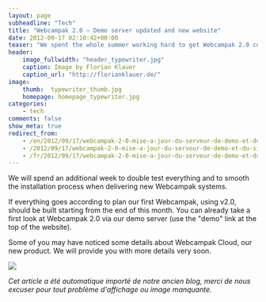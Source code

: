 ```yaml
---
layout: page
subheadline: "Tech"
title: "Webcampak 2.0 – Demo server updated and new website"
date: 2012-09-17 02:10:42+00:00
teaser: "We spent the whole summer working hard to get Webcampak 2.0 completed, but that's it, we updated our demo server and website to reflect latest changes."
header:
    image_fullwidth: "header_typewriter.jpg"
    caption: Image by Florian Klauer
    caption_url: "http://florianklauer.de/"
image:
    thumb:  typewriter_thumb.jpg
    homepage: homepage_typewriter.jpg
categories:
    - tech
comments: false
show_meta: true
redirect_from:
    - /en/2012/09/17/webcampak-2-0-mise-a-jour-du-serveur-de-demo-et-du-site-web/
    - /2012/09/17/webcampak-2-0-mise-a-jour-du-serveur-de-demo-et-du-site-web/
    - /fr/2012/09/17/webcampak-2-0-mise-a-jour-du-serveur-de-demo-et-du-site-web/
---
```

We will spend an additional week to double test everything and to smooth the installation process when delivering new Webcampak systems.

If everything goes according to plan our first Webcampak, using v2.0, should be built starting from the end of this month. You can already take a first look at Webcampak 2.0 via our demo server (use the "demo" link at the top of the website).

Some of you may have noticed some details about Webcampak Cloud, our new product. We will provide you with more details very soon.

![](http://www.webcampak.com/wp-content/themes/webcampak/images/wpakcloud-v1.png)

_Cet article a été automatique importé de notre ancien blog, merci de nous excuser pour tout problème d'affichage ou image manquante._
